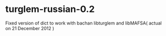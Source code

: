 turglem-russian-0.2
===================

Fixed version of dict to work with bachan libturglem and libMAFSA( actual on 21 December 2012 )